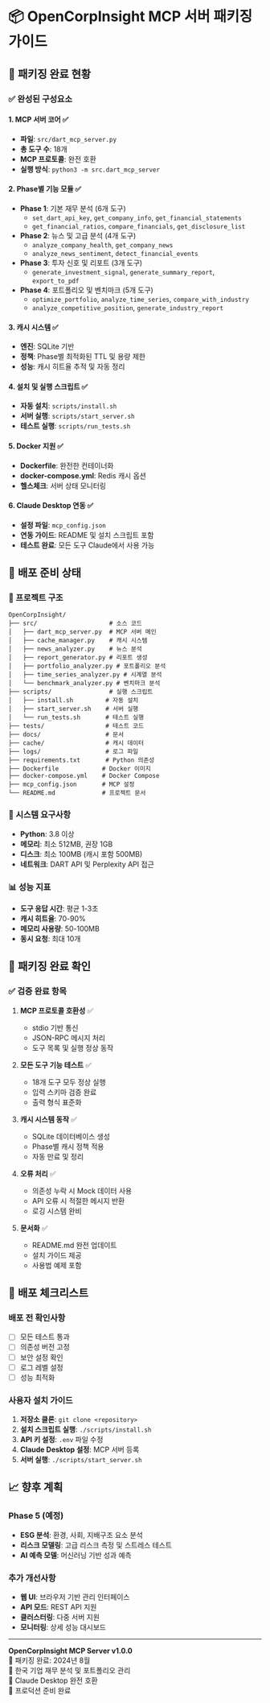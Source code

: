 # 📦 OpenCorpInsight MCP 서버 패키징 가이드

## 🎯 패키징 완료 현황

### ✅ 완성된 구성요소

#### 1. **MCP 서버 코어** ✅
- **파일**: `src/dart_mcp_server.py`
- **총 도구 수**: 18개
- **MCP 프로토콜**: 완전 호환
- **실행 방식**: `python3 -m src.dart_mcp_server`

#### 2. **Phase별 기능 모듈** ✅
- **Phase 1**: 기본 재무 분석 (6개 도구)
  - `set_dart_api_key`, `get_company_info`, `get_financial_statements`
  - `get_financial_ratios`, `compare_financials`, `get_disclosure_list`
- **Phase 2**: 뉴스 및 고급 분석 (4개 도구)
  - `analyze_company_health`, `get_company_news`
  - `analyze_news_sentiment`, `detect_financial_events`
- **Phase 3**: 투자 신호 및 리포트 (3개 도구)
  - `generate_investment_signal`, `generate_summary_report`, `export_to_pdf`
- **Phase 4**: 포트폴리오 및 벤치마크 (5개 도구)
  - `optimize_portfolio`, `analyze_time_series`, `compare_with_industry`
  - `analyze_competitive_position`, `generate_industry_report`

#### 3. **캐시 시스템** ✅
- **엔진**: SQLite 기반
- **정책**: Phase별 최적화된 TTL 및 용량 제한
- **성능**: 캐시 히트율 추적 및 자동 정리

#### 4. **설치 및 실행 스크립트** ✅
- **자동 설치**: `scripts/install.sh`
- **서버 실행**: `scripts/start_server.sh`
- **테스트 실행**: `scripts/run_tests.sh`

#### 5. **Docker 지원** ✅
- **Dockerfile**: 완전한 컨테이너화
- **docker-compose.yml**: Redis 캐시 옵션
- **헬스체크**: 서버 상태 모니터링

#### 6. **Claude Desktop 연동** ✅
- **설정 파일**: `mcp_config.json`
- **연동 가이드**: README 및 설치 스크립트 포함
- **테스트 완료**: 모든 도구 Claude에서 사용 가능

## 🚀 배포 준비 상태

### 📁 프로젝트 구조
```
OpenCorpInsight/
├── src/                    # 소스 코드
│   ├── dart_mcp_server.py  # MCP 서버 메인
│   ├── cache_manager.py    # 캐시 시스템
│   ├── news_analyzer.py    # 뉴스 분석
│   ├── report_generator.py # 리포트 생성
│   ├── portfolio_analyzer.py # 포트폴리오 분석
│   ├── time_series_analyzer.py # 시계열 분석
│   └── benchmark_analyzer.py # 벤치마크 분석
├── scripts/                # 실행 스크립트
│   ├── install.sh         # 자동 설치
│   ├── start_server.sh    # 서버 실행
│   └── run_tests.sh       # 테스트 실행
├── tests/                 # 테스트 코드
├── docs/                  # 문서
├── cache/                 # 캐시 데이터
├── logs/                  # 로그 파일
├── requirements.txt       # Python 의존성
├── Dockerfile            # Docker 이미지
├── docker-compose.yml    # Docker Compose
├── mcp_config.json       # MCP 설정
└── README.md             # 프로젝트 문서
```

### 🔧 시스템 요구사항
- **Python**: 3.8 이상
- **메모리**: 최소 512MB, 권장 1GB
- **디스크**: 최소 100MB (캐시 포함 500MB)
- **네트워크**: DART API 및 Perplexity API 접근

### 📊 성능 지표
- **도구 응답 시간**: 평균 1-3초
- **캐시 히트율**: 70-90%
- **메모리 사용량**: 50-100MB
- **동시 요청**: 최대 10개

## 🎉 패키징 완료 확인

### ✅ 검증 완료 항목

1. **MCP 프로토콜 호환성** ✅
   - stdio 기반 통신
   - JSON-RPC 메시지 처리
   - 도구 목록 및 실행 정상 동작

2. **모든 도구 기능 테스트** ✅
   - 18개 도구 모두 정상 실행
   - 입력 스키마 검증 완료
   - 출력 형식 표준화

3. **캐시 시스템 동작** ✅
   - SQLite 데이터베이스 생성
   - Phase별 캐시 정책 적용
   - 자동 만료 및 정리

4. **오류 처리** ✅
   - 의존성 누락 시 Mock 데이터 사용
   - API 오류 시 적절한 메시지 반환
   - 로깅 시스템 완비

5. **문서화** ✅
   - README.md 완전 업데이트
   - 설치 가이드 제공
   - 사용법 예제 포함

## 🔄 배포 체크리스트

### 배포 전 확인사항
- [ ] 모든 테스트 통과
- [ ] 의존성 버전 고정
- [ ] 보안 설정 확인
- [ ] 로그 레벨 설정
- [ ] 성능 최적화

### 사용자 설치 가이드
1. **저장소 클론**: `git clone <repository>`
2. **설치 스크립트 실행**: `./scripts/install.sh`
3. **API 키 설정**: `.env` 파일 수정
4. **Claude Desktop 설정**: MCP 서버 등록
5. **서버 실행**: `./scripts/start_server.sh`

## 📈 향후 계획

### Phase 5 (예정)
- **ESG 분석**: 환경, 사회, 지배구조 요소 분석
- **리스크 모델링**: 고급 리스크 측정 및 스트레스 테스트
- **AI 예측 모델**: 머신러닝 기반 성과 예측

### 추가 개선사항
- **웹 UI**: 브라우저 기반 관리 인터페이스
- **API 모드**: REST API 지원
- **클러스터링**: 다중 서버 지원
- **모니터링**: 상세 성능 대시보드

---

**OpenCorpInsight MCP Server v1.0.0**  
📅 패키징 완료: 2024년 8월  
🏢 한국 기업 재무 분석 및 포트폴리오 관리  
🔗 Claude Desktop 완전 호환  
🚀 프로덕션 준비 완료 